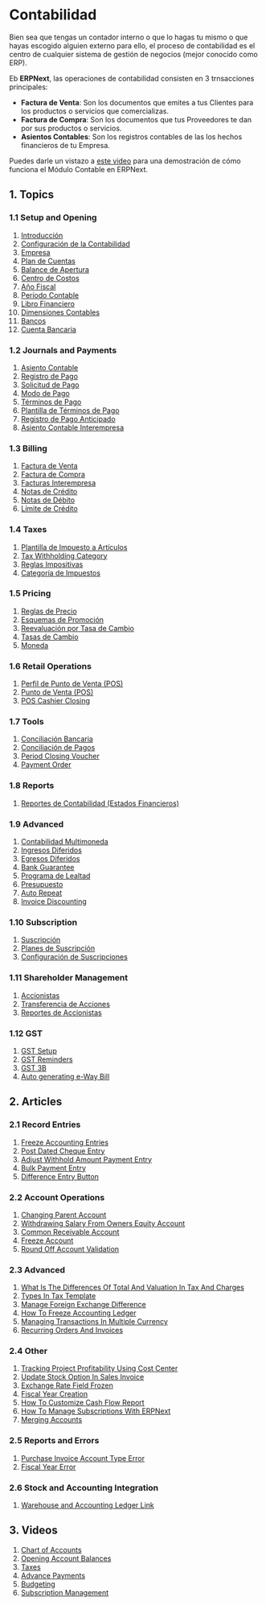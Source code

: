 <!-- add-breadcrumbs -->
# Contabilidad

<!---
WORK IN PROGRESS
-->
Bien sea que tengas un contador interno o que lo hagas tu mismo o que hayas escogido alguien externo para ello, el proceso de contabilidad es el centro de cualquier sistema de gestión de negocios (mejor conocido como ERP).

Eb **ERPNext**, las operaciones de contabilidad consisten en 3 trnsacciones principales:

* **Factura de Venta**: Son los documentos que emites a tus Clientes para los productos o servicios que comercializas.
* **Factura de Compra**: Son los documentos que tus Proveedores te dan por sus productos o servicios.
* **Asientos Contables**: Son los registros contables de las los hechos financieros de tu Empresa.

Puedes darle un vistazo a [este video](https://www.youtube.com/watch?v=5wjollWN0OA) para una demostración de cómo funciona el Módulo Contable en ERPNext.
## 1. Topics

### 1.1 Setup and Opening
1. [Introducción](/docs/user/manual/en/accounts/accounting-entries)
1. [Configuración de la Contabilidad](/docs/user/manual/en/accounts/accounts-settings)
1. [Empresa](/docs/user/manual/en/setting-up/company-setup)
1. [Plan de Cuentas](/docs/user/manual/en/accounts/chart-of-accounts)
1. [Balance de Apertura](/docs/user/manual/en/accounts/opening-balance)
1. [Centro de Costos](/docs/user/manual/en/accounts/cost-center)
1. [Año Fiscal](/docs/user/manual/en/accounts/fiscal-year)
1. [Período Contable](/docs/user/manual/en/accounts/accounting-period)
1. [Libro Financiero](/docs/user/manual/en/accounts/finance-book)
1. [Dimensiones Contables](/docs/user/manual/en/accounts/accounting-dimensions)
1. [Bancos](/docs/user/manual/en/accounts/bank)
1. [Cuenta Bancaria](/docs/user/manual/en/accounts/bank-account)
<!-- (in development) 1. [Bank Transaction](/docs/user/manual/en/accounts/bank-transaction) -->


### 1.2 Journals and Payments
1. [Asiento Contable](/docs/user/manual/en/accounts/journal-entry)
1. [Registro de Pago](/docs/user/manual/en/accounts/payment-entry)
1. [Solicitud de Pago](/docs/user/manual/en/accounts/payment-request)
1. [Modo de Pago](/docs/user/manual/en/accounts/mode-of-payment)
1. [Términos de Pago](/docs/user/manual/en/accounts/payment-terms)
1. [Plantilla de Términos de Pago](/docs/user/manual/en/accounts/payment-terms-template)
1. [Registro de Pago Anticipado](/docs/user/manual/en/accounts/advance-payment-entry)
1. [Asiento Contable Interempresa](/docs/user/manual/en/accounts/inter-company-journal-entry)

### 1.3 Billing
1. [Factura de Venta](/docs/user/manual/en/accounts/sales-invoice)
1. [Factura de Compra](/docs/user/manual/en/accounts/purchase-invoice)
1. [Facturas Interempresa](/docs/user/manual/en/accounts/inter-company-invoices)
1. [Notas de Crédito](/docs/user/manual/en/accounts/credit-note)
1. [Notas de Débito](/docs/user/manual/en/accounts/debit-note)
1. [Límite de Crédito](/docs/user/manual/en/accounts/credit-limit)

### 1.4 Taxes
1. [Plantilla de Impuesto a Artículos](/docs/user/manual/en/accounts/item-tax-template)
1. [Tax Withholding Category](/docs/user/manual/en/accounts/tax-withholding-category)
1. [Reglas Impositivas](/docs/user/manual/en/accounts/tax-rule)
1. [Categoría de Impuestos](/docs/user/manual/en/accounts/tax-category)

### 1.5 Pricing
1. [Reglas de Precio](/docs/user/manual/en/accounts/pricing-rule)
1. [Esquemas de Promoción](/docs/user/manual/en/accounts/promotional-scheme)
1. [Reevaluación por Tasa de Cambio](/docs/user/manual/en/accounts/exchange-rate-revaluation)
1. [Tasas de Cambio](/docs/user/manual/en/accounts/currency-exchange)
1. [Moneda](/docs/user/manual/en/accounts/currency)

### 1.6 Retail Operations
1. [Perfil de Punto de Venta (POS)](/docs/user/manual/en/accounts/pos-profile)
1. [Punto de Venta (POS)](/docs/user/manual/en/accounts/point-of-sales)
1. [POS Cashier Closing](/docs/user/manual/en/accounts/pos-cashier-closing)

### 1.7 Tools
1. [Conciliación Bancaria](/docs/user/manual/en/accounts/bank-reconciliation)
1. [Conciliación de Pagos](/docs/user/manual/en/accounts/payment-reconciliation)
1. [Period Closing Voucher](/docs/user/manual/en/accounts/period-closing-voucher)
1. [Payment Order](/docs/user/manual/en/accounts/payment-order)

### 1.8 Reports
1. [Reportes de Contabilidad (Estados Financieros)](/docs/user/manual/en/accounts/accounting-reports)

### 1.9 Advanced
1. [Contabilidad Multimoneda](/docs/user/manual/en/accounts/multi-currency-accounting)
1. [Ingresos Diferidos](/docs/user/manual/en/accounts/deferred-revenue)
1. [Egresos Diferidos](/docs/user/manual/en/accounts/deferred-expense)
1. [Bank Guarantee](/docs/user/manual/en/accounts/bank-guarantee)
1. [Programa de Lealtad](/docs/user/manual/en/accounts/loyalty-program)
1. [Presupuesto](/docs/user/manual/en/accounts/budgeting)
1. [Auto Repeat](/docs/user/manual/en/setting-up/automation/auto-repeat)
1. [Invoice Discounting](/docs/user/manual/en/accounts/invoice_discounting)

### 1.10 Subscription
1. [Suscripción](/docs/user/manual/en/accounts/subscription)
1. [Planes de Suscripción](/docs/user/manual/en/accounts/subscription-plan)
1. [Configuración de Suscripciones](/docs/user/manual/en/accounts/subscription-settings)

### 1.11 Shareholder Management
1. [Accionistas](/docs/user/manual/en/accounts/shareholder)
1. [Transferencia de Acciones](/docs/user/manual/en/accounts/share-transfer)
1. [Reportes de Accionistas](/docs/user/manual/en/accounts/share-reports)

### 1.12 GST
1. [GST Setup](/docs/user/manual/en/regional/india/gst-setup)
1. [GST Reminders](/docs/user/manual/en/regional/india/gst-reminders)
1. [GST 3B](/docs/user/manual/en/regional/india/gst-3b-report)
1. [Auto generating e-Way Bill](/docs/user/manual/en/regional/india/auto-generate-e-way-bill-JSON)

## 2. Articles
### 2.1 Record Entries
1. [Freeze Accounting Entries](/docs/user/manual/en/accounts/articles/freeze-accounting-entries)
1. [Post Dated Cheque Entry](/docs/user/manual/en/accounts/articles/post-dated-cheque-entry)
1. [Adjust Withhold Amount Payment Entry](/docs/user/manual/en/accounts/articles/adjust-withhold-amount-payment-entry)
1. [Bulk Payment Entry](/docs/user/manual/en/accounts/articles/bulk-payment-entry)
1. [Difference Entry Button](/docs/user/manual/en/accounts/articles/difference-entry-button)

### 2.2 Account Operations
1. [Changing Parent Account](/docs/user/manual/en/accounts/articles/changing-parent-account)
1. [Withdrawing Salary From Owners Equity Account](/docs/user/manual/en/accounts/articles/withdrawing-salary-from-owners-equity-account)
1. [Common Receivable Account](/docs/user/manual/en/accounts/articles/common-receivable-account)
1. [Freeze Account](/docs/user/manual/en/accounts/articles/freeze-account)
1. [Round Off Account Validation](/docs/user/manual/en/accounts/articles/round-off-account-validation)

### 2.3 Advanced
1. [What Is The Differences Of Total And Valuation In Tax And Charges](/docs/user/manual/en/accounts/articles/what-is-the-differences-of-total-and-valuation-in-tax-and-charges)
1. [Types In Tax Template](/docs/user/manual/en/accounts/articles/types-in-tax-template)
1. [Manage Foreign Exchange Difference](/docs/user/manual/en/accounts/articles/manage-foreign-exchange-difference)
1. [How To Freeze Accounting Ledger](/docs/user/manual/en/accounts/articles/how-to-freeze-accounting-ledger)
1. [Managing Transactions In Multiple Currency](/docs/user/manual/en/accounts/articles/managing-transactions-in-multiple-currency)
1. [Recurring Orders And Invoices](/docs/user/manual/en/accounts/articles/recurring-orders-and-invoices)

### 2.4 Other
1. [Tracking Project Profitability Using Cost Center](/docs/user/manual/en/accounts/articles/tracking-project-profitability-using-cost-center)
1. [Update Stock Option In Sales Invoice](/docs/user/manual/en/accounts/articles/update-stock-option-in-sales-invoice)
1. [Exchange Rate Field Frozen](/docs/user/manual/en/accounts/articles/exchange-rate-field-frozen)
1. [Fiscal Year Creation](/docs/user/manual/en/accounts/articles/fiscal-year-creation)
1. [How To Customize Cash Flow Report](/docs/user/manual/en/accounts/articles/how-to-customise-cash-flow-report)
1. [How To Manage Subscriptions With ERPNext](/docs/user/manual/en/accounts/articles/how-to-manage-subscriptions-with-erpnext)
1. [Merging Accounts](/docs/user/manual/en/accounts/articles/merging-documents)

### 2.5 Reports and Errors
1. [Purchase Invoice Account Type Error](/docs/user/manual/en/accounts/articles/purchase-invoice-account-type-error)
1. [Fiscal Year Error](/docs/user/manual/en/accounts/articles/fiscal-year-error)

### 2.6 Stock and Accounting Integration
1. [Warehouse and Accounting Ledger Link](/docs/user/manual/en/accounts/articles/warehouse-ledger-link)

## 3. Videos
1. [Chart of Accounts](/docs/user/videos/learn/chart-of-accounts.html)
1. [Opening Account Balances](/docs/user/videos/learn/opening-account-balances.html)
1. [Taxes](/docs/user/videos/learn/taxes.html)
1. [Advance Payments](/docs/user/videos/learn/advance-payments.html)
1. [Budgeting](/docs/user/videos/learn/budgeting.html)
1. [Subscription Management](/docs/user/videos/learn/subscription.html)
